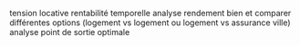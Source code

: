tension locative
rentabilité temporelle
analyse rendement bien et comparer différentes options (logement vs logement ou logement vs assurance ville)
analyse point de sortie optimale